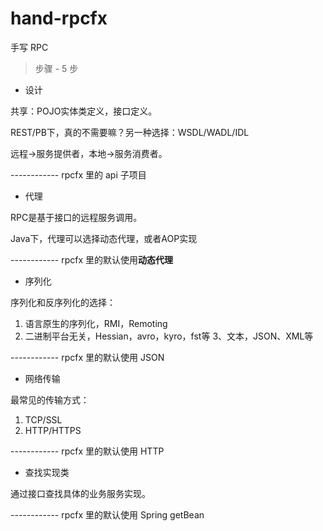 # hand-rpcfx
手写 RPC

>步骤 - 5 步

- 设计

共享：POJO实体类定义，接口定义。

REST/PB下，真的不需要嘛？另一种选择：WSDL/WADL/IDL

远程->服务提供者，本地->服务消费者。

------------ rpcfx 里的 api 子项目

- 代理

RPC是基于接口的远程服务调用。

Java下，代理可以选择动态代理，或者AOP实现

------------ rpcfx 里的默认使用**动态代理**


- 序列化

序列化和反序列化的选择：

1. 语言原生的序列化，RMI，Remoting
2. 二进制平台无关，Hessian，avro，kyro，fst等 3、文本，JSON、XML等

------------ rpcfx 里的默认使用 JSON


- 网络传输

最常见的传输方式：
1. TCP/SSL
2. HTTP/HTTPS

------------ rpcfx 里的默认使用 HTTP

- 查找实现类

通过接口查找具体的业务服务实现。

------------ rpcfx 里的默认使用 Spring getBean



